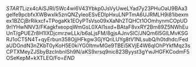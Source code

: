 $START$Lizx4cAiSJRI/5Wc4wi6V43Ybkp0JsVyUweLYad7y23PHuOaU9BAa3gelfe9pcbfxXWBwxIk5znQNZyleoESvEDIpHxuLNPTmA6UJRMLH9i81ibexmex1BZCjBrRikxcf+TPogaKk1EOyPTsVso09xXaNh2TQHCt1OOmhynmCOpUD9rIYHwNNV3/FKagkfxeopqWmGsL0XAI1sxd+BAtaF8vxRY2Bm89Z5NWhEuUnT/gPUEZr8H1IXDjcmrzwLLk/b6aLjsFM/8gjsAJnvSlC/JNQm6l5GlLMvKSGRJ1oCT5N4T+qyErbun358OjjHFkgw3GjYQriLUYg8tV1NLsubQ/h0tdhdc/FedaUDGndN3nZKbT0yKoH5E0kiYG0ItmvMGe9TBEi5KVjE4W6qIOhPYkfMqz3sCPTXMeyZJSbyBzcInbnISh9N/aKS9xrsq9nic823Byyst3gYwJHGFKCodmF5OSeKepM+kXTLEO/Fo=$END$